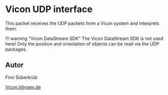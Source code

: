 # Vicon UDP interface
This packet receives the UDP packets from a Vicon system and interprets them.

!!! warning "Vicon DataStream SDK"
    The Vicon DataStream SDK is not used here! Only the position and orientation of objects can be read via the UDP packages.
    

## Autor
Finn Süberkrüb

[Vicon.jl@rpex.de](mailto:Vicon.jl@rpex.de)

